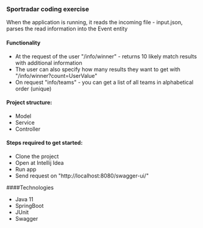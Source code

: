 ### Sportradar coding exercise 
When the application is running, it reads the incoming file - input.json, parses the read information into the Event entity

#### Functionality
- At the request of the user "/info/winner" - returns 10 likely match results with additional information
- The user can also specify how many results they want to get with "/info/winner?count=UserValue"
- On request "info/teams" - you can get a list of all teams in alphabetical order (unique)

#### Project structure:
- Model
- Service
- Controller

#### Steps required to get started:
- Clone the project 
- Open at Intellij Idea
- Run app
- Send request on "http://localhost:8080/swagger-ui/"

####Technologies
- Java 11
- SpringBoot
- JUnit
- Swagger